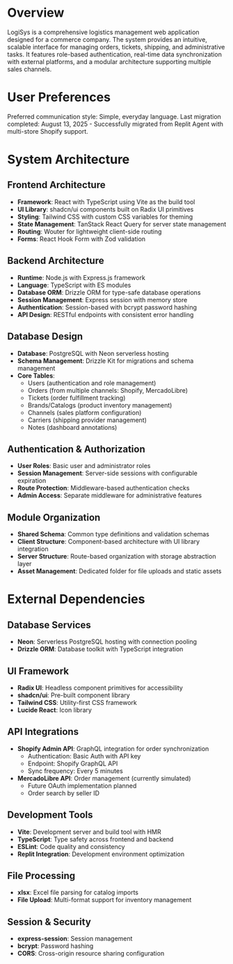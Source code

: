 # Overview

LogiSys is a comprehensive logistics management web application designed for a commerce company. The system provides an intuitive, scalable interface for managing orders, tickets, shipping, and administrative tasks. It features role-based authentication, real-time data synchronization with external platforms, and a modular architecture supporting multiple sales channels.

# User Preferences

Preferred communication style: Simple, everyday language.
Last migration completed: August 13, 2025 - Successfully migrated from Replit Agent with multi-store Shopify support.

# System Architecture

## Frontend Architecture
- **Framework**: React with TypeScript using Vite as the build tool
- **UI Library**: shadcn/ui components built on Radix UI primitives
- **Styling**: Tailwind CSS with custom CSS variables for theming
- **State Management**: TanStack React Query for server state management
- **Routing**: Wouter for lightweight client-side routing
- **Forms**: React Hook Form with Zod validation

## Backend Architecture
- **Runtime**: Node.js with Express.js framework
- **Language**: TypeScript with ES modules
- **Database ORM**: Drizzle ORM for type-safe database operations
- **Session Management**: Express session with memory store
- **Authentication**: Session-based with bcrypt password hashing
- **API Design**: RESTful endpoints with consistent error handling

## Database Design
- **Database**: PostgreSQL with Neon serverless hosting
- **Schema Management**: Drizzle Kit for migrations and schema management
- **Core Tables**:
  - Users (authentication and role management)
  - Orders (from multiple channels: Shopify, MercadoLibre)
  - Tickets (order fulfillment tracking)
  - Brands/Catalogs (product inventory management)
  - Channels (sales platform configuration)
  - Carriers (shipping provider management)
  - Notes (dashboard annotations)

## Authentication & Authorization
- **User Roles**: Basic user and administrator roles
- **Session Management**: Server-side sessions with configurable expiration
- **Route Protection**: Middleware-based authentication checks
- **Admin Access**: Separate middleware for administrative features

## Module Organization
- **Shared Schema**: Common type definitions and validation schemas
- **Client Structure**: Component-based architecture with UI library integration
- **Server Structure**: Route-based organization with storage abstraction layer
- **Asset Management**: Dedicated folder for file uploads and static assets

# External Dependencies

## Database Services
- **Neon**: Serverless PostgreSQL hosting with connection pooling
- **Drizzle ORM**: Database toolkit with TypeScript integration

## UI Framework
- **Radix UI**: Headless component primitives for accessibility
- **shadcn/ui**: Pre-built component library
- **Tailwind CSS**: Utility-first CSS framework
- **Lucide React**: Icon library

## API Integrations
- **Shopify Admin API**: GraphQL integration for order synchronization
  - Authentication: Basic Auth with API key
  - Endpoint: Shopify GraphQL API
  - Sync frequency: Every 5 minutes
- **MercadoLibre API**: Order management (currently simulated)
  - Future OAuth implementation planned
  - Order search by seller ID

## Development Tools
- **Vite**: Development server and build tool with HMR
- **TypeScript**: Type safety across frontend and backend
- **ESLint**: Code quality and consistency
- **Replit Integration**: Development environment optimization

## File Processing
- **xlsx**: Excel file parsing for catalog imports
- **File Upload**: Multi-format support for inventory management

## Session & Security
- **express-session**: Session management
- **bcrypt**: Password hashing
- **CORS**: Cross-origin resource sharing configuration